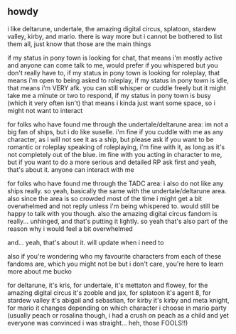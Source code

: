 ## howdy

i like deltarune, undertale, the amazing digital circus, splatoon, stardew valley, kirby, and mario. there is way more but i cannot be bothered to list them all, just know that those are the main things

if my status in pony town is looking for chat, that means i'm mostly active and anyone can come talk to me, would prefer if you whispered but you don't really have to, 
if my status in pony town is looking for roleplay, that means i'm open to being asked to roleplay, 
if my status in pony town is idle, that means i'm VERY afk. you can still whisper or cuddle freely but it might take me a minute or two to respond, 
if my status in pony town is busy (which it very often isn't) that means i kinda just want some space, so i might not want to interact

for folks who have found me through the undertale/deltarune area:
im not a big fan of ships, but i do like suselle. i'm fine if you cuddle with me as any character, as i will not see it as a ship, but please ask if you want to be romantic or roleplay
speaking of roleplaying, i'm fine with it, as long as it's not completely out of the blue. im fine with you acting in character to me, but if you want to do a more serious and detailed RP ask first
and yeah, that's about it. anyone can interact with me

for folks who have found me through the TADC area:
i also do not like any ships really. so yeah, basically the same with the undertale/deltarune area. also since the area is so crowded most of the time i might get a bit overwhelmed and not reply unless i'm being whispered to. would still be happy to talk with you though. also the amazing digital circus fandom is really... unhinged, and that's putting it lightly. so yeah that's also part of the reason why i would feel a bit overwhelmed

and... yeah, that's about it. will update when i need to

also if you're wondering who my favourite characters from each of these fandoms are, which you might not be but i don't care, you're here to learn more about me bucko 

for deltarune, it's kris, for undertale, it's mettaton and flowey, for the amazing digital circus it's zooble and jax, for splatoon it's agent 8, for stardew valley it's abigail and sebastian, for kirby it's kirby and meta knight, for mario it changes depending on which character i choose in mario party (usually peach or rosalina though, i had a crush on peach as a child and yet everyone was convinced i was straight... heh, those FOOLS!!)
